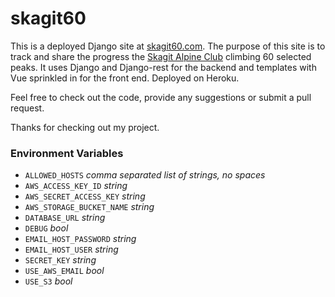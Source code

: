 # skagit60

This is a deployed Django site at [skagit60.com](https://skagit60.com). The purpose of this site is to track and share the progress the [Skagit Alpine Club](https://skagitalpineclub.com) climbing 60 selected peaks. It uses Django and Django-rest for the backend and templates with Vue sprinkled in for the front end. Deployed on Heroku.

Feel free to check out the code, provide any suggestions or submit a pull request.

Thanks for checking out my project. 

### Environment Variables
* `ALLOWED_HOSTS` _comma separated list of strings, no spaces_
* `AWS_ACCESS_KEY_ID` _string_
* `AWS_SECRET_ACCESS_KEY` _string_
* `AWS_STORAGE_BUCKET_NAME` _string_
* `DATABASE_URL` _string_
* `DEBUG` _bool_
* `EMAIL_HOST_PASSWORD` _string_
* `EMAIL_HOST_USER` _string_
* `SECRET_KEY` _string_
* `USE_AWS_EMAIL` _bool_
* `USE_S3` _bool_
